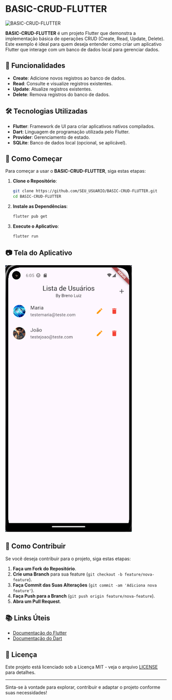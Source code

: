 # BASIC-CRUD-FLUTTER

![BASIC-CRUD-FLUTTER](./assets/CRUD.png)

**BASIC-CRUD-FLUTTER** é um projeto Flutter que demonstra a implementação básica de operações CRUD (Create, Read, Update, Delete). Este exemplo é ideal para quem deseja entender como criar um aplicativo Flutter que interage com um banco de dados local para gerenciar dados.

## 🌟 Funcionalidades

- **Create**: Adicione novos registros ao banco de dados.
- **Read**: Consulte e visualize registros existentes.
- **Update**: Atualize registros existentes.
- **Delete**: Remova registros do banco de dados.

## 🛠️ Tecnologias Utilizadas

- **Flutter**: Framework de UI para criar aplicativos nativos compilados.
- **Dart**: Linguagem de programação utilizada pelo Flutter.
- **Provider**: Gerenciamento de estado.
- **SQLite**: Banco de dados local (opcional, se aplicável).

## 🚀 Como Começar

Para começar a usar o **BASIC-CRUD-FLUTTER**, siga estas etapas:

1. **Clone o Repositório**:
    ```bash
    git clone https://github.com/SEU_USUARIO/BASIC-CRUD-FLUTTER.git
    cd BASIC-CRUD-FLUTTER
    ```

2. **Instale as Dependências**:
    ```bash
    flutter pub get
    ```

3. **Execute o Aplicativo**:
    ```bash
    flutter run
    ```

## 📷 Tela do Aplicativo

![Screenshot](./assets/IMAGEM.png)

## 🤝 Como Contribuir

Se você deseja contribuir para o projeto, siga estas etapas:

1. **Faça um Fork do Repositório**.
2. **Crie uma Branch** para sua feature (`git checkout -b feature/nova-feature`).
3. **Faça Commit das Suas Alterações** (`git commit -am 'Adiciona nova feature'`).
4. **Faça Push para a Branch** (`git push origin feature/nova-feature`).
5. **Abra um Pull Request**.

## 📚 Links Úteis

- [Documentação do Flutter](https://flutter.dev/docs)
- [Documentação do Dart](https://dart.dev/guides)

## 📝 Licença

Este projeto está licenciado sob a Licença MIT - veja o arquivo [LICENSE](LICENSE) para detalhes.

---

Sinta-se à vontade para explorar, contribuir e adaptar o projeto conforme suas necessidades!

